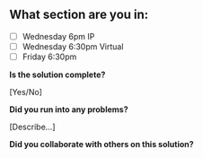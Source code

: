 <!--
  CTP STUDENTS
  Use this pull request template to provide assignment submissions.
  If you plan on continuing to work on the code, you can open the
  pull request as a DRAFT. When done open the pull request.
-->

<!--
TITLE: Include your section in the pull request title
 -->

## What section are you in:

- [ ] Wednesday 6pm IP
- [ ] Wednesday 6:30pm Virtual
- [ ] Friday 6:30pm

**Is the solution complete?**

[Yes/No]

**Did you run into any problems?**

[Describe...]

**Did you collaborate with others on this solution?**

<!-- Provide collaborators github usernames -->
